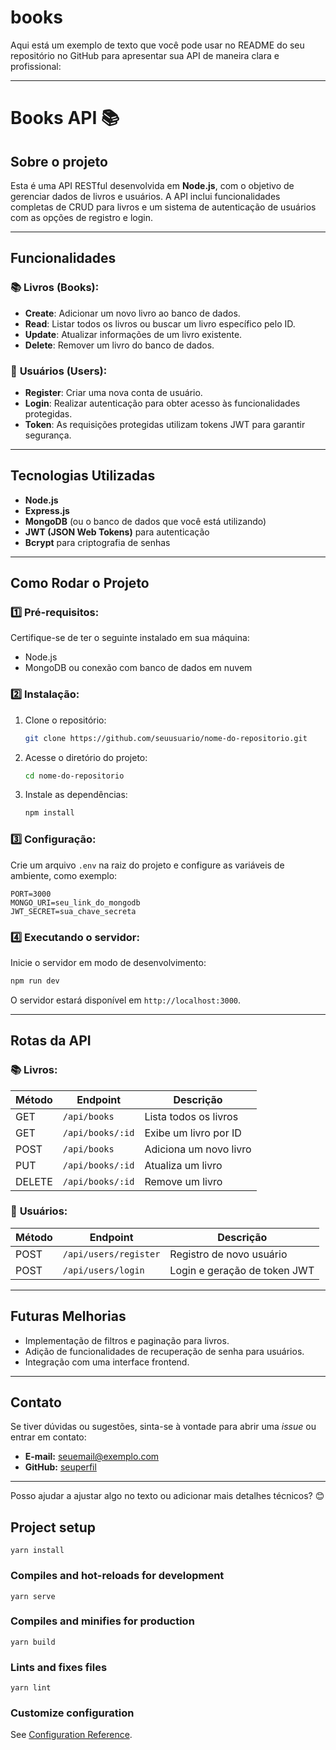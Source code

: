 # books
Aqui está um exemplo de texto que você pode usar no README do seu repositório no GitHub para apresentar sua API de maneira clara e profissional:

---

# Books API 📚

## Sobre o projeto  
Esta é uma API RESTful desenvolvida em **Node.js**, com o objetivo de gerenciar dados de livros e usuários. A API inclui funcionalidades completas de CRUD para livros e um sistema de autenticação de usuários com as opções de registro e login.

---

## Funcionalidades  

### 📚 **Livros (Books):**
- **Create**: Adicionar um novo livro ao banco de dados.  
- **Read**: Listar todos os livros ou buscar um livro específico pelo ID.  
- **Update**: Atualizar informações de um livro existente.  
- **Delete**: Remover um livro do banco de dados.  

### 👤 **Usuários (Users):**
- **Register**: Criar uma nova conta de usuário.  
- **Login**: Realizar autenticação para obter acesso às funcionalidades protegidas.  
- **Token**: As requisições protegidas utilizam tokens JWT para garantir segurança.  

---

## Tecnologias Utilizadas  
- **Node.js**  
- **Express.js**  
- **MongoDB** (ou o banco de dados que você está utilizando)  
- **JWT (JSON Web Tokens)** para autenticação  
- **Bcrypt** para criptografia de senhas  

---

## Como Rodar o Projeto  

### 1️⃣ **Pré-requisitos:**  
Certifique-se de ter o seguinte instalado em sua máquina:  
- Node.js  
- MongoDB ou conexão com banco de dados em nuvem  

### 2️⃣ **Instalação:**  
1. Clone o repositório:  
   ```bash
   git clone https://github.com/seuusuario/nome-do-repositorio.git
   ```  
2. Acesse o diretório do projeto:  
   ```bash
   cd nome-do-repositorio
   ```  
3. Instale as dependências:  
   ```bash
   npm install
   ```  

### 3️⃣ **Configuração:**  
Crie um arquivo `.env` na raiz do projeto e configure as variáveis de ambiente, como exemplo:  
   ```env
   PORT=3000  
   MONGO_URI=seu_link_do_mongodb  
   JWT_SECRET=sua_chave_secreta
   ```  

### 4️⃣ **Executando o servidor:**  
Inicie o servidor em modo de desenvolvimento:  
   ```bash
   npm run dev
   ```  
O servidor estará disponível em `http://localhost:3000`.  

---

## Rotas da API  

### 📚 **Livros:**  
| Método | Endpoint           | Descrição              |  
|--------|--------------------|------------------------|  
| GET    | `/api/books`       | Lista todos os livros  |  
| GET    | `/api/books/:id`   | Exibe um livro por ID  |  
| POST   | `/api/books`       | Adiciona um novo livro |  
| PUT    | `/api/books/:id`   | Atualiza um livro      |  
| DELETE | `/api/books/:id`   | Remove um livro        |  

### 👤 **Usuários:**  
| Método | Endpoint           | Descrição                          |  
|--------|--------------------|------------------------------------|  
| POST   | `/api/users/register` | Registro de novo usuário          |  
| POST   | `/api/users/login`    | Login e geração de token JWT      |  

---

## Futuras Melhorias  
- Implementação de filtros e paginação para livros.  
- Adição de funcionalidades de recuperação de senha para usuários.  
- Integração com uma interface frontend.  

---

## Contato  
Se tiver dúvidas ou sugestões, sinta-se à vontade para abrir uma *issue* ou entrar em contato:  
- **E-mail:** seuemail@exemplo.com  
- **GitHub:** [seuperfil](https://github.com/seuperfil)

---

Posso ajudar a ajustar algo no texto ou adicionar mais detalhes técnicos? 😊
## Project setup
```
yarn install
```

### Compiles and hot-reloads for development
```
yarn serve
```

### Compiles and minifies for production
```
yarn build
```

### Lints and fixes files
```
yarn lint
```

### Customize configuration
See [Configuration Reference](https://cli.vuejs.org/config/).
